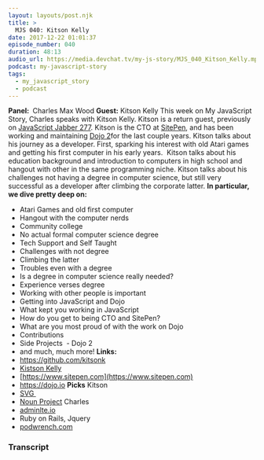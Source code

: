 ```yaml
---
layout: layouts/post.njk
title: >
  MJS 040: Kitson Kelly
date: 2017-12-22 01:01:37
episode_number: 040
duration: 48:13
audio_url: https://media.devchat.tv/my-js-story/MJS_040_Kitson_Kelly.mp3
podcast: my-javascript-story
tags:
  - my_javascript_story
  - podcast
---
```


**Panel:&nbsp;** Charles Max Wood **Guest:** Kitson Kelly This week on My JavaScript Story, Charles speaks with Kitson Kelly. Kitson is a return guest, previously on [JavaScript Jabber 277](https://devchat.tv/js-jabber/jsj-277-dojo-2-dylan-schiemann-kitson-kelly). Kitson is the CTO at [SitePen](https://www.sitepen.com), and has been working and maintaining [Dojo 2](https://dojo.io)for the last couple years. Kitson talks about his journey as a developer. First, sparking his interest with old Atari games and getting his first computer in his early years. &nbsp;Kitson talks about his education background and introduction to computers in high school and hangout with other in the same programming niche. Kitson talks about his challenges not having a degree in computer science, but still very successful as a developer after climbing the corporate latter. **In particular, we dive pretty deep on:**

- Atari Games and old first computer
- Hangout with the computer nerds
- Community college
- No actual formal computer science degree
- Tech Support and Self Taught
- Challenges with not degree
- Climbing the latter
- Troubles even with a degree
- Is a degree in computer science really needed?
- Experience verses degree
- Working with other people is important
- Getting into JavaScript and Dojo
- What kept you working in JavaScript
- How do you get to being CTO and SitePen?
- What are you most proud of with the work on Dojo
- Contributions
- Side Projects&nbsp; - Dojo 2
- and much, much more!
  **Links:&nbsp;**
- https://github.com/kitsonk
- [Kistson Kelly](https://www.kitsonkelly.com)
- [https://www.sitepen.com](https://www.sitepen.com)
- https://dojo.io
  **Picks** Kitson
- [SVG&nbsp;](https://github.com/svg/svgo)
- [Noun Project](https://thenounproject.com)
  Charles
- [adminlte.io](https://adminlte.io)
- Ruby on Rails, Jquery
- [podwrench.com](https://podwrench.com)

### Transcript
